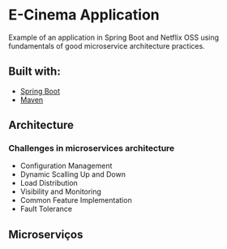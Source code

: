 
# E-Cinema Application

Example of an application in Spring Boot and Netflix OSS using fundamentals of good microservice architecture practices.

## Built with:

- [Spring Boot](https://spring.io/projects/spring-boot)
- [Maven](https://maven.apache.org/)

## Architecture

### Challenges in microservices architecture

- Configuration Management
- Dynamic Scalling Up and Down
- Load Distribution
- Visibility and Monitoring
- Common Feature Implementation
- Fault Tolerance



## Microserviços

